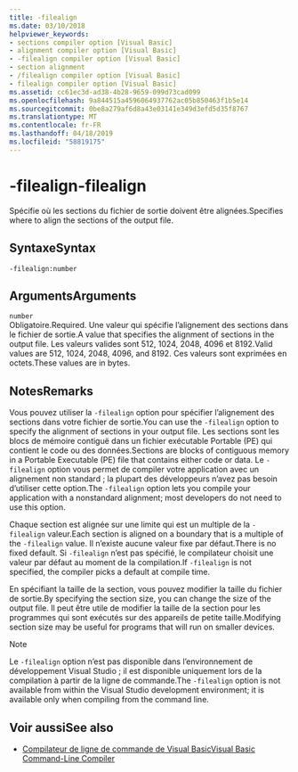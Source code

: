 ```yaml
---
title: -filealign
ms.date: 03/10/2018
helpviewer_keywords:
- sections compiler option [Visual Basic]
- alignment compiler option [Visual Basic]
- -filealign compiler option [Visual Basic]
- section alignment
- /filealign compiler option [Visual Basic]
- filealign compiler option [Visual Basic]
ms.assetid: cc61ec3d-ad38-4b28-9659-099d73cad099
ms.openlocfilehash: 9a844515a4596064937762ac05b850463f1b5e14
ms.sourcegitcommit: 0be8a279af6d8a43e03141e349d3efd5d35f8767
ms.translationtype: MT
ms.contentlocale: fr-FR
ms.lasthandoff: 04/18/2019
ms.locfileid: "58819175"
---
```

# <a name="-filealign"></a><span data-ttu-id="b5d5c-102">-filealign</span><span class="sxs-lookup"><span data-stu-id="b5d5c-102">-filealign</span></span>
<span data-ttu-id="b5d5c-103">Spécifie où les sections du fichier de sortie doivent être alignées.</span><span class="sxs-lookup"><span data-stu-id="b5d5c-103">Specifies where to align the sections of the output file.</span></span>  
  
## <a name="syntax"></a><span data-ttu-id="b5d5c-104">Syntaxe</span><span class="sxs-lookup"><span data-stu-id="b5d5c-104">Syntax</span></span>  
  
```  
-filealign:number  
```  
  
## <a name="arguments"></a><span data-ttu-id="b5d5c-105">Arguments</span><span class="sxs-lookup"><span data-stu-id="b5d5c-105">Arguments</span></span>  
 `number`  
 <span data-ttu-id="b5d5c-106">Obligatoire.</span><span class="sxs-lookup"><span data-stu-id="b5d5c-106">Required.</span></span> <span data-ttu-id="b5d5c-107">Une valeur qui spécifie l’alignement des sections dans le fichier de sortie.</span><span class="sxs-lookup"><span data-stu-id="b5d5c-107">A value that specifies the alignment of sections in the output file.</span></span> <span data-ttu-id="b5d5c-108">Les valeurs valides sont 512, 1024, 2048, 4096 et 8192.</span><span class="sxs-lookup"><span data-stu-id="b5d5c-108">Valid values are 512, 1024, 2048, 4096, and 8192.</span></span> <span data-ttu-id="b5d5c-109">Ces valeurs sont exprimées en octets.</span><span class="sxs-lookup"><span data-stu-id="b5d5c-109">These values are in bytes.</span></span>  
  
## <a name="remarks"></a><span data-ttu-id="b5d5c-110">Notes</span><span class="sxs-lookup"><span data-stu-id="b5d5c-110">Remarks</span></span>  
 <span data-ttu-id="b5d5c-111">Vous pouvez utiliser la `-filealign` option pour spécifier l’alignement des sections dans votre fichier de sortie.</span><span class="sxs-lookup"><span data-stu-id="b5d5c-111">You can use the `-filealign` option to specify the alignment of sections in your output file.</span></span> <span data-ttu-id="b5d5c-112">Les sections sont les blocs de mémoire contiguë dans un fichier exécutable Portable (PE) qui contient le code ou des données.</span><span class="sxs-lookup"><span data-stu-id="b5d5c-112">Sections are blocks of contiguous memory in a Portable Executable (PE) file that contains either code or data.</span></span> <span data-ttu-id="b5d5c-113">Le `-filealign` option vous permet de compiler votre application avec un alignement non standard ; la plupart des développeurs n’avez pas besoin d’utiliser cette option.</span><span class="sxs-lookup"><span data-stu-id="b5d5c-113">The `-filealign` option lets you compile your application with a nonstandard alignment; most developers do not need to use this option.</span></span>  
  
 <span data-ttu-id="b5d5c-114">Chaque section est alignée sur une limite qui est un multiple de la `-filealign` valeur.</span><span class="sxs-lookup"><span data-stu-id="b5d5c-114">Each section is aligned on a boundary that is a multiple of the `-filealign` value.</span></span> <span data-ttu-id="b5d5c-115">Il n’existe aucune valeur fixe par défaut.</span><span class="sxs-lookup"><span data-stu-id="b5d5c-115">There is no fixed default.</span></span> <span data-ttu-id="b5d5c-116">Si `-filealign` n’est pas spécifié, le compilateur choisit une valeur par défaut au moment de la compilation.</span><span class="sxs-lookup"><span data-stu-id="b5d5c-116">If `-filealign` is not specified, the compiler picks a default at compile time.</span></span>  
  
 <span data-ttu-id="b5d5c-117">En spécifiant la taille de la section, vous pouvez modifier la taille du fichier de sortie.</span><span class="sxs-lookup"><span data-stu-id="b5d5c-117">By specifying the section size, you can change the size of the output file.</span></span> <span data-ttu-id="b5d5c-118">Il peut être utile de modifier la taille de la section pour les programmes qui sont exécutés sur des appareils de petite taille.</span><span class="sxs-lookup"><span data-stu-id="b5d5c-118">Modifying section size may be useful for programs that will run on smaller devices.</span></span>  
  
> [!NOTE]
>  <span data-ttu-id="b5d5c-119">Le `-filealign` option n’est pas disponible dans l’environnement de développement Visual Studio ; il est disponible uniquement lors de la compilation à partir de la ligne de commande.</span><span class="sxs-lookup"><span data-stu-id="b5d5c-119">The `-filealign` option is not available from within the Visual Studio development environment; it is available only when compiling from the command line.</span></span>  
  
## <a name="see-also"></a><span data-ttu-id="b5d5c-120">Voir aussi</span><span class="sxs-lookup"><span data-stu-id="b5d5c-120">See also</span></span>

- [<span data-ttu-id="b5d5c-121">Compilateur de ligne de commande de Visual Basic</span><span class="sxs-lookup"><span data-stu-id="b5d5c-121">Visual Basic Command-Line Compiler</span></span>](../../../visual-basic/reference/command-line-compiler/index.md)

